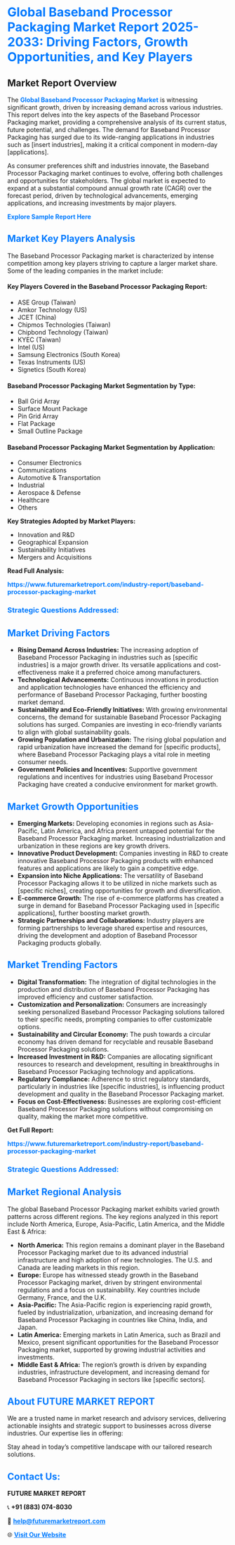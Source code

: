<h1 style="color: #007BFF;">Global Baseband Processor Packaging Market Report 2025-2033: Driving Factors, Growth Opportunities, and Key Players</h1>

<section id="overview">
<h2>Market Report Overview</h2>
<p>The <a href="https://www.futuremarketreport.com/industry-report/baseband-processor-packaging-market" style="color: #007BFF; text-decoration: none;"><strong>Global Baseband Processor Packaging Market</strong></a> is witnessing significant growth, driven by increasing demand across various industries. This report delves into the key aspects of the Baseband Processor Packaging market, providing a comprehensive analysis of its current status, future potential, and challenges. The demand for Baseband Processor Packaging has surged due to its wide-ranging applications in industries such as [insert industries], making it a critical component in modern-day [applications].</p>
<p>As consumer preferences shift and industries innovate, the Baseband Processor Packaging market continues to evolve, offering both challenges and opportunities for stakeholders. The global market is expected to expand at a substantial compound annual growth rate (CAGR) over the forecast period, driven by technological advancements, emerging applications, and increasing investments by major players.</p>
</section>

<section id="overview">
<p><a href="https://www.futuremarketreport.com/request-sample/reportId=54491" style="color: #007BFF; text-decoration: none;"><strong>Explore Sample Report Here</strong></a></p>
</section>

<section id="key-players">
<h2 style="color: #007BFF;">Market Key Players Analysis</h2>
<p>The Baseband Processor Packaging market is characterized by intense competition among key players striving to capture a larger market share. Some of the leading companies in the market include:</p>
<h4>Key Players Covered in the Baseband Processor Packaging Report:</h4>
<ul><li>ASE Group (Taiwan)</li><li>Amkor Technology (US)</li><li>JCET (China)</li><li>Chipmos Technologies (Taiwan)</li><li>Chipbond Technology (Taiwan)</li><li>KYEC (Taiwan)</li><li>Intel (US)</li><li>Samsung Electronics (South Korea)</li><li>Texas Instruments (US)</li><li>Signetics (South Korea)</li></ul>
<h4>Baseband Processor Packaging Market Segmentation by Type:</h4>
<ul><li>Ball Grid Array</li><li>Surface Mount Package</li><li>Pin Grid Array</li><li>Flat Package</li><li>Small Outline Package</li></ul>

<h4>Baseband Processor Packaging Market Segmentation by Application:</h4>
<ul><li>Consumer Electronics</li><li>Communications</li><li>Automotive &amp; Transportation</li><li>Industrial</li><li>Aerospace &amp; Defense</li><li>Healthcare</li><li>Others</li></ul>
<p><strong>Key Strategies Adopted by Market Players:</strong></p>
<ul>
<li>Innovation and R&D</li>
<li>Geographical Expansion</li>
<li>Sustainability Initiatives</li>
<li>Mergers and Acquisitions</li>
</ul>
</section>

<section>
<p><strong>Read Full Analysis: </strong></p><a href="https://www.futuremarketreport.com/industry-report/baseband-processor-packaging-market" style="color: #007BFF; text-decoration: none;"><strong>https://www.futuremarketreport.com/industry-report/baseband-processor-packaging-market</strong></a>
<h3 style="color: #007BFF;">Strategic Questions Addressed:</h3>
</section>

<section id="driving-factors">
<h2 style="color: #007BFF;">Market Driving Factors</h2>
<ul>
<li><strong>Rising Demand Across Industries:</strong> The increasing adoption of Baseband Processor Packaging in industries such as [specific industries] is a major growth driver. Its versatile applications and cost-effectiveness make it a preferred choice among manufacturers.</li>
<li><strong>Technological Advancements:</strong> Continuous innovations in production and application technologies have enhanced the efficiency and performance of Baseband Processor Packaging, further boosting market demand.</li>
<li><strong>Sustainability and Eco-Friendly Initiatives:</strong> With growing environmental concerns, the demand for sustainable Baseband Processor Packaging solutions has surged. Companies are investing in eco-friendly variants to align with global sustainability goals.</li>
<li><strong>Growing Population and Urbanization:</strong> The rising global population and rapid urbanization have increased the demand for [specific products], where Baseband Processor Packaging plays a vital role in meeting consumer needs.</li>
<li><strong>Government Policies and Incentives:</strong> Supportive government regulations and incentives for industries using Baseband Processor Packaging have created a conducive environment for market growth.</li>
</ul>
</section>

<section id="growth-opportunities">
<h2 style="color: #007BFF;">Market Growth Opportunities</h2>
<ul>
<li><strong>Emerging Markets:</strong> Developing economies in regions such as Asia-Pacific, Latin America, and Africa present untapped potential for the Baseband Processor Packaging market. Increasing industrialization and urbanization in these regions are key growth drivers.</li>
<li><strong>Innovative Product Development:</strong> Companies investing in R&D to create innovative Baseband Processor Packaging products with enhanced features and applications are likely to gain a competitive edge.</li>
<li><strong>Expansion into Niche Applications:</strong> The versatility of Baseband Processor Packaging allows it to be utilized in niche markets such as [specific niches], creating opportunities for growth and diversification.</li>
<li><strong>E-commerce Growth:</strong> The rise of e-commerce platforms has created a surge in demand for Baseband Processor Packaging used in [specific applications], further boosting market growth.</li>
<li><strong>Strategic Partnerships and Collaborations:</strong> Industry players are forming partnerships to leverage shared expertise and resources, driving the development and adoption of Baseband Processor Packaging products globally.</li>
</ul>
</section>

<section id="trending-factors">
<h2 style="color: #007BFF;">Market Trending Factors</h2>
<ul>
<li><strong>Digital Transformation:</strong> The integration of digital technologies in the production and distribution of Baseband Processor Packaging has improved efficiency and customer satisfaction.</li>
<li><strong>Customization and Personalization:</strong> Consumers are increasingly seeking personalized Baseband Processor Packaging solutions tailored to their specific needs, prompting companies to offer customizable options.</li>
<li><strong>Sustainability and Circular Economy:</strong> The push towards a circular economy has driven demand for recyclable and reusable Baseband Processor Packaging solutions.</li>
<li><strong>Increased Investment in R&D:</strong> Companies are allocating significant resources to research and development, resulting in breakthroughs in Baseband Processor Packaging technology and applications.</li>
<li><strong>Regulatory Compliance:</strong> Adherence to strict regulatory standards, particularly in industries like [specific industries], is influencing product development and quality in the Baseband Processor Packaging market.</li>
<li><strong>Focus on Cost-Effectiveness:</strong> Businesses are exploring cost-efficient Baseband Processor Packaging solutions without compromising on quality, making the market more competitive.</li>
</ul>
</section>

<section>
<p><strong>Get Full Report: </strong></p><a href="https://www.futuremarketreport.com/industry-report/baseband-processor-packaging-market" style="color: #007BFF; text-decoration: none;"><strong>https://www.futuremarketreport.com/industry-report/baseband-processor-packaging-market</strong></a>
<h3 style="color: #007BFF;">Strategic Questions Addressed:</h3>
</section>


<section id="regional-analysis">
<h2 style="color: #007BFF;">Market Regional Analysis</h2>
<p>The global Baseband Processor Packaging market exhibits varied growth patterns across different regions. The key regions analyzed in this report include North America, Europe, Asia-Pacific, Latin America, and the Middle East & Africa:</p>
<ul>
<li><strong>North America:</strong> This region remains a dominant player in the Baseband Processor Packaging market due to its advanced industrial infrastructure and high adoption of new technologies. The U.S. and Canada are leading markets in this region.</li>
<li><strong>Europe:</strong> Europe has witnessed steady growth in the Baseband Processor Packaging market, driven by stringent environmental regulations and a focus on sustainability. Key countries include Germany, France, and the U.K.</li>
<li><strong>Asia-Pacific:</strong> The Asia-Pacific region is experiencing rapid growth, fueled by industrialization, urbanization, and increasing demand for Baseband Processor Packaging in countries like China, India, and Japan.</li>
<li><strong>Latin America:</strong> Emerging markets in Latin America, such as Brazil and Mexico, present significant opportunities for the Baseband Processor Packaging market, supported by growing industrial activities and investments.</li>
<li><strong>Middle East & Africa:</strong> The region’s growth is driven by expanding industries, infrastructure development, and increasing demand for Baseband Processor Packaging in sectors like [specific sectors].</li>
</ul>
</section>

<footer>
<h2 style="color: #007BFF;">About FUTURE MARKET REPORT</h2>
<p>We are a trusted name in market research and advisory services, delivering actionable insights and strategic support to businesses across diverse industries. Our expertise lies in offering:</p>

<p>Stay ahead in today’s competitive landscape with our tailored research solutions.</p>

<h2 style="color: #007BFF;">Contact Us:</h2>
<p><strong>FUTURE MARKET REPORT</strong></p>
<p>📞 <strong>+91 (883) 074-8030</strong></p>
<p>📧 <strong><a href="mailto:help@futuremarketreport.com" style="color: #007BFF;">help@futuremarketreport.com</a></strong></p>
<p>🌐 <strong><a href="https://www.futuremarketreport.com/" style="color: #007BFF;">Visit Our Website</a></strong></p>
</footer>